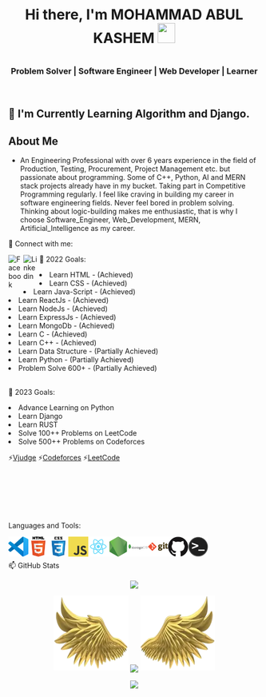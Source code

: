 <h1 align="center">Hi there, I'm MOHAMMAD ABUL KASHEM <img src="https://media.giphy.com/media/hvRJCLFzcasrR4ia7z/giphy.gif" width="35px" height="40px" ><h1/>
    
    
## <h3 align="center">Problem Solver | Software Engineer | Web Developer | Learner</h3>
    
    
<br/>
    
## 🌱 I'm Currently Learning Algorithm and Django.
    
## About Me
    
- An Engineering Professional with over 6 years experience in the field of Production, Testing, Procurement, Project Management etc. but passionate about programming. Some of C++, Python, AI and MERN stack projects already have in my bucket. Taking part in Competitive Programming regularly. I feel like craving in building my career in software engineering fields. Never feel bored in problem solving. Thinking about logic-building makes me enthusiastic, that is why I choose Software_Engineer, Web_Development, MERN, Artificial_Intelligence as my career.

    


 🔭 Connect with me:

[<img align="left"  width="30px" src="https://github.com/dmhendricks/signature-social-icons/blob/master/icons/round-flat-filled/35px/facebook.png" alt="Facebook"/>](https://www.facebook.com/ksmbd)

<a href="https://www.linkedin.com/in/mohammad-abul-kashem/">
    <img align="left"  width="32px" src="https://github.com/dmhendricks/signature-social-icons/blob/master/icons/round-flat-filled/35px/linkedin.png" alt="Linkedin"/>
</a>

 🥅 2022 Goals:
<li>Learn HTML - (Achieved)</li>
<li>Learn CSS - (Achieved)</li>
<li>Learn Java-Script - (Achieved)</li>
<li>Learn ReactJs - (Achieved)</li>
<li>Learn NodeJs - (Achieved)</li>
<li>Learn ExpressJs - (Achieved)</li>
<li>Learn MongoDb - (Achieved)</li>
<li>Learn C - (Achieved)</li>
<li>Learn C++ - (Achieved)</li>
<li>Learn Data Structure - (Partially Achieved)</li>
<li>Learn Python - (Partially Achieved)</li>
<li>Problem Solve 600+ - (Partially Achieved)</li>
<br/>

 🥅 2023 Goals:
<li>Advance Learning on Python</li>
<li>Learn Django</li>
<li>Learn RUST</li>
<li>Solve 100++ Problems on LeetCode</li>
<li>Solve 500++ Problems on Codeforces</li>

⚡[Vjudge](https://vjudge.net/user/engrkashem)
⚡[Codeforces](https://codeforces.com/profile/engr.kashem)
⚡[LeetCode](https://leetcode.com/engrkashem/)
<br/>
<br/>
<br/>


<br/>
<br/>
<br/>

 Languages and Tools:

<img align="left" alt="Visual Studio Code" width="40px" src="https://raw.githubusercontent.com/github/explore/80688e429a7d4ef2fca1e82350fe8e3517d3494d/topics/visual-studio-code/visual-studio-code.png" />
<img align="left" alt="HTML5" width="40px" src="https://raw.githubusercontent.com/github/explore/80688e429a7d4ef2fca1e82350fe8e3517d3494d/topics/html/html.png" />
<img align="left" alt="CSS3" width="40px" src="https://raw.githubusercontent.com/github/explore/80688e429a7d4ef2fca1e82350fe8e3517d3494d/topics/css/css.png" />
<img align="left" alt="JavaScript" width="40px" src="https://raw.githubusercontent.com/github/explore/80688e429a7d4ef2fca1e82350fe8e3517d3494d/topics/javascript/javascript.png" />
<img align="left" alt="React" width="40px" src="https://raw.githubusercontent.com/github/explore/80688e429a7d4ef2fca1e82350fe8e3517d3494d/topics/react/react.png" />
<img align="left" alt="Node.js" width="40px" src="https://raw.githubusercontent.com/github/explore/80688e429a7d4ef2fca1e82350fe8e3517d3494d/topics/nodejs/nodejs.png" />
<img align="left" alt="MongoDB" width="40px" src="https://raw.githubusercontent.com/github/explore/80688e429a7d4ef2fca1e82350fe8e3517d3494d/topics/mongodb/mongodb.png" />
<img align="left" alt="Git" width="40px" src="https://raw.githubusercontent.com/github/explore/80688e429a7d4ef2fca1e82350fe8e3517d3494d/topics/git/git.png" />
<img align="left" alt="GitHub" width="40px" src="https://raw.githubusercontent.com/github/explore/78df643247d429f6cc873026c0622819ad797942/topics/github/github.png" />
<img align="left" alt="Terminal" width="40px" src="https://raw.githubusercontent.com/github/explore/80688e429a7d4ef2fca1e82350fe8e3517d3494d/topics/terminal/terminal.png" />

<br/> 
<br/> 

 📫 GitHub Stats

<p align="center">
  <img align="center" src="https://github-readme-stats.vercel.app/api?username=engrkashem&theme=radical&hide_border=false&include_all_commits=false&count_private=false"/>
</p>
<p align="center">
  <img height="150" width="150" src="https://github.com/ahammadmejbah/AHAMMADMEJBAH/blob/main/WEBP/left.webp">
  <img align="center" src="https://github-readme-streak-stats.herokuapp.com/?user=engrkashem&theme=dark&hide_border=true"/>
  <img height="150" width="150" src="https://github.com/ahammadmejbah/AHAMMADMEJBAH/blob/main/WEBP/right.webp">
</p>

<p align="center">
  <img align="center" src="https://github-readme-stats.vercel.app/api/top-langs/?username=engrkashem&theme=default&hide_border=false&include_all_commits=true&count_private=false&layout=compact"/>
</p>

<!--
**engrkashem/engrkashem** is a ✨ _special_ ✨ repository because its `README.md` (this file) appears on your GitHub profile.

Here are some ideas to get you started:

- 🔭 I’m currently working on ...
- 🌱 I’m currently learning ...
- 👯 I’m looking to collaborate on ...
- 🤔 I’m looking for help with ...
- 💬 Ask me about ...
- 📫 How to reach me: ...
- 😄 Pronouns: ...
- ⚡ Fun fact: ...
-->
